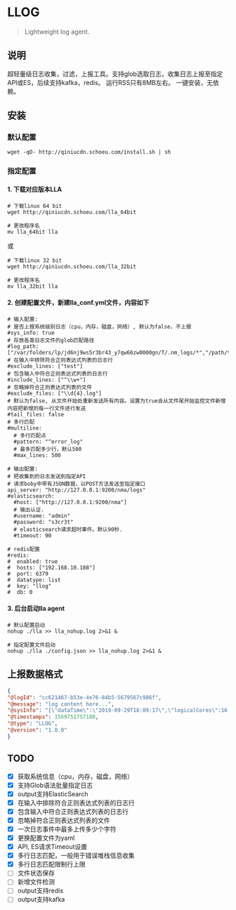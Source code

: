 # LLOG

> Lightweight log agent.

## 说明
超轻量级日志收集，过滤，上报工具。支持glob选取日志，收集日志上报至指定API或ES，后续支持kafka，redis。
运行RSS只有8MB左右。
一键安装，无依赖。

## 安装

### 默认配置
```
wget -qO- http://qiniucdn.schoeu.com/install.sh | sh
```

### 指定配置

#### 1. 下载对应版本LLA
```
# 下载linux 64 bit
wget http://qiniucdn.schoeu.com/lla_64bit

# 更改程序名
mv lla_64bit lla
```
或
```
# 下载linux 32 bit
wget http://qiniucdn.schoeu.com/lla_32bit

# 更改程序名
mv lla_32bit lla
```

#### 2. 创建配置文件，新建lla_conf.yml文件，内容如下

```
# 输入配置:
# 是否上报系统级别日志（cpu，内存，磁盘，网络）, 默认为false，不上报
#sys_info: true
# 存放各类日志文件的glob匹配路径
#log_path: ["/var/folders/lp/jd6nj9ws5r3br43_y7qw66zw0000gn/T/.nm_logs/*","/path/to/error/log/.log"]
# 在输入中排除符合正则表达式列表的日志行
#exclude_lines: ["test"]
# 包含输入中符合正则表达式列表的日志行
#include_lines: ["^\\w+"]
# 忽略掉符合正则表达式列表的文件
#exclude_files: ["\\d{4}.log"]
# 默认为false, 从文件开始处重新发送所有内容。设置为true会从文件尾开始监控文件新增内容把新增的每一行文件进行发送
#tail_files: false
# 多行匹配
#multiline:
  # 多行匹配点
  #pattern: "^error_log"
  # 最多匹配多少行，默认500
  #max_lines: 500

# 输出配置:
# 把收集到的日志发送到指定API
# 请求boby中带有JSON数据，以POST方法发送至指定接口
api_server: "http://127.0.0.1:9200/nma/logs"
#elasticsearch:
  #host: ["http://127.0.0.1:9200/nma"]
  # 输出认证.
  #username: "admin"
  #password: "s3cr3t"
  # elasticsearch请求超时事件。默认90秒.
  #timeout: 90

# redis配置
#redis:
#  enabled: true
#  hosts: ["192.168.10.188"]
#  port: 6379
#  datatype: list
#  key: "llog"
#  db: 0

```

#### 3. 后台启动lla agent
```
# 默认配置启动
nohup ./lla >> lla_nohup.log 2>&1 &

# 指定配置文件启动
nohup ./lla ./config.json >> lla_nohup.log 2>&1 &
```

## 上报数据格式
```json
{
"@logId": "cc621467-b53e-4e76-84b5-5679567c986f",
"@message": "log content here...",
"@sysInfo": "{\"dataTime\":\"2019-09-29T18:09:17\",\"logicalCores\":16...}",
"@timestamps": 1569751757188,
"@type": "LLOG",
"@version": "1.0.0"
}

```

## TODO
- [x] 获取系统信息（cpu，内存，磁盘，网络）
- [x] 支持Glob语法批量指定日志
- [x] output支持ElasticSearch
- [x] 在输入中排除符合正则表达式列表的日志行
- [x] 包含输入中符合正则表达式列表的日志行
- [x] 忽略掉符合正则表达式列表的文件
- [x] 一次日志事件中最多上传多少个字符
- [x] 更换配置文件为yaml
- [x] API, ES请求Timeout设置
- [x] 多行日志匹配，一般用于错误堆栈信息收集
- [x] 多行日志匹配限制行上限
- [ ] 文件状态保存
- [ ] 新增文件检测
- [ ] output支持redis
- [ ] output支持kafka